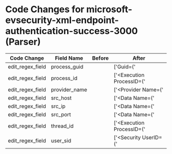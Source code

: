 # Code Changes for microsoft-evsecurity-xml-endpoint-authentication-success-3000 (Parser)

| Code Change | Field Name | Before | After |
|-------------|------------|--------|-------|
| edit_regex_field | process_guid |  | ['Guid=(\'|")\{({process_guid}[^\}\'"]+?)\}(\'|")'] |
| edit_regex_field | process_id |  | ['<Execution ProcessID=(\'|")({process_id}\d+)(\'|") ThreadID=(\'|")({thread_id}\d+)(\'|")\/>'] |
| edit_regex_field | provider_name |  | ['<Provider Name=(\'|")({provider_name}[^\'"]+)(\'|")'] |
| edit_regex_field | src_host |  | ['<Data Name=(\'|")ClientName(\'|")>((({src_ip}((([0-9a-fA-F.]{0,4}):{1,2}){1,7}([0-9a-fA-F]){0,4})|(((25[0-5]|(2[0-4]|1\d|[0-9]|)\d)\.?\b){4}))(:({src_port}\d+))?)|({src_host}[\w.-]+))<'] |
| edit_regex_field | src_ip |  | ['<Data Name=(\'|")ClientName(\'|")>((({src_ip}((([0-9a-fA-F.]{0,4}):{1,2}){1,7}([0-9a-fA-F]){0,4})|(((25[0-5]|(2[0-4]|1\d|[0-9]|)\d)\.?\b){4}))(:({src_port}\d+))?)|({src_host}[\w.-]+))<'] |
| edit_regex_field | src_port |  | ['<Data Name=(\'|")ClientName(\'|")>((({src_ip}((([0-9a-fA-F.]{0,4}):{1,2}){1,7}([0-9a-fA-F]){0,4})|(((25[0-5]|(2[0-4]|1\d|[0-9]|)\d)\.?\b){4}))(:({src_port}\d+))?)|({src_host}[\w.-]+))<'] |
| edit_regex_field | thread_id |  | ['<Execution ProcessID=(\'|")({process_id}\d+)(\'|") ThreadID=(\'|")({thread_id}\d+)(\'|")\/>'] |
| edit_regex_field | user_sid |  | ['<Security UserID=(\'|")({user_sid}[^\'"]+)(\'|")\/>'] |